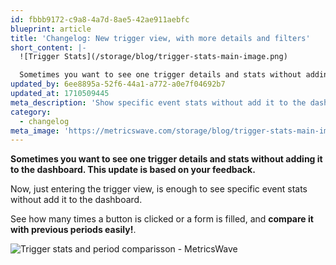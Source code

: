 ```yaml
---
id: fbbb9172-c9a8-4a7d-8ae5-42ae911aebfc
blueprint: article
title: 'Changelog: New trigger view, with more details and filters'
short_content: |-
  ![Trigger Stats](/storage/blog/trigger-stats-main-image.png)

  Sometimes you want to see one trigger details and stats without adding it to the dashboard. This update is based on your feedback.
updated_by: 6ee8895a-52f6-44a1-a772-a0e7f04692b7
updated_at: 1710509445
meta_description: 'Show specific event stats without add it to the dashboard. See how many times a button is clicked or a form is filled and compare it with previous periods easily.'
category:
  - changelog
meta_image: 'https://metricswave.com/storage/blog/trigger-stats-main-image.png'
---
```

**Sometimes you want to see one trigger details and stats without adding it to the dashboard. This update is based on your feedback.**

Now, just entering the trigger view, is enough to see specific event stats without add it to the dashboard. 

See how many times a button is clicked or a form is filled, and **compare it with previous periods easily!**.

![Trigger stats and period comparisson -
MetricsWave](/storage/blog/trigger-stats.png)